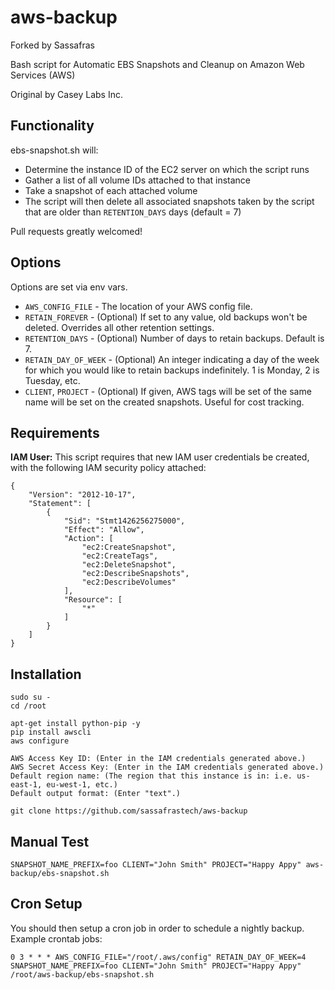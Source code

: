 # aws-backup

Forked by Sassafras

Bash script for Automatic EBS Snapshots and Cleanup on Amazon Web Services (AWS)

Original by Casey Labs Inc.

## Functionality

ebs-snapshot.sh will:

- Determine the instance ID of the EC2 server on which the script runs
- Gather a list of all volume IDs attached to that instance
- Take a snapshot of each attached volume
- The script will then delete all associated snapshots taken by the script that are older than `RETENTION_DAYS` days (default = 7)

Pull requests greatly welcomed!

## Options

Options are set via env vars.

* `AWS_CONFIG_FILE` - The location of your AWS config file.
* `RETAIN_FOREVER` - (Optional) If set to any value, old backups won't be deleted. Overrides all other retention settings.
* `RETENTION_DAYS` - (Optional) Number of days to retain backups. Default is 7.
* `RETAIN_DAY_OF_WEEK` - (Optional) An integer indicating a day of the week for which you would like to retain backups indefinitely. 1 is Monday, 2 is Tuesday, etc.
* `CLIENT`, `PROJECT` - (Optional) If given, AWS tags will be set of the same name will be set on the created snapshots. Useful for cost tracking.

## Requirements

**IAM User:** This script requires that new IAM user credentials be created, with the following IAM security policy attached:

```
{
    "Version": "2012-10-17",
    "Statement": [
        {
            "Sid": "Stmt1426256275000",
            "Effect": "Allow",
            "Action": [
                "ec2:CreateSnapshot",
                "ec2:CreateTags",
                "ec2:DeleteSnapshot",
                "ec2:DescribeSnapshots",
                "ec2:DescribeVolumes"
            ],
            "Resource": [
                "*"
            ]
        }
    ]
}
```

## Installation

```
sudo su -
cd /root

apt-get install python-pip -y
pip install awscli
aws configure

AWS Access Key ID: (Enter in the IAM credentials generated above.)
AWS Secret Access Key: (Enter in the IAM credentials generated above.)
Default region name: (The region that this instance is in: i.e. us-east-1, eu-west-1, etc.)
Default output format: (Enter "text".)

git clone https://github.com/sassafrastech/aws-backup
```

## Manual Test

```
SNAPSHOT_NAME_PREFIX=foo CLIENT="John Smith" PROJECT="Happy Appy" aws-backup/ebs-snapshot.sh
```

## Cron Setup

You should then setup a cron job in order to schedule a nightly backup. Example crontab jobs:
```
0 3 * * * AWS_CONFIG_FILE="/root/.aws/config" RETAIN_DAY_OF_WEEK=4 SNAPSHOT_NAME_PREFIX=foo CLIENT="John Smith" PROJECT="Happy Appy" /root/aws-backup/ebs-snapshot.sh
```
